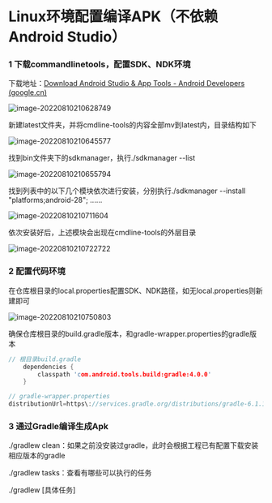 # Linux环境配置编译APK（不依赖Android Studio）

### 1 下载commandlinetools，配置SDK、NDK环境

下载地址：[Download Android Studio & App Tools - Android Developers (google.cn)](https://developer.android.google.cn/studio)

![image-20220810210628749](https://hanbabang-1311741789.cos.ap-chengdu.myqcloud.com/Pics/image-20220810210628749.png)

新建latest文件夹，并将cmdline-tools的内容全部mv到latest内，目录结构如下

![image-20220810210645577](https://hanbabang-1311741789.cos.ap-chengdu.myqcloud.com/Pics/image-20220810210645577.png)

找到bin文件夹下的sdkmanager，执行./sdkmanager --list

![image-20220810210655794](https://hanbabang-1311741789.cos.ap-chengdu.myqcloud.com/Pics/image-20220810210655794.png)

找到列表中的以下几个模块依次进行安装，分别执行./sdkmanager --install "platforms;android-28"; ......

![image-20220810210711604](https://hanbabang-1311741789.cos.ap-chengdu.myqcloud.com/Pics/image-20220810210711604.png)

依次安装好后，上述模块会出现在cmdline-tools的外层目录

![image-20220810210722722](https://hanbabang-1311741789.cos.ap-chengdu.myqcloud.com/Pics/image-20220810210722722.png)

### 2 配置代码环境

在仓库根目录的local.properties配置SDK、NDK路径，如无local.properties则新建即可

![image-20220810210750803](https://hanbabang-1311741789.cos.ap-chengdu.myqcloud.com/Pics/image-20220810210750803.png)

确保仓库根目录的build.gradle版本，和gradle-wrapper.properties的gradle版本

```c
// 根目录build.gradle
    dependencies {
        classpath 'com.android.tools.build:gradle:4.0.0'
    }

// gradle-wrapper.properties
distributionUrl=https\://services.gradle.org/distributions/gradle-6.1.1-all.zip
```

### 3 通过Gradle编译生成Apk

./gradlew clean：如果之前没安装过gradle，此时会根据工程已有配置下载安装相应版本的gradle

./gradlew tasks：查看有哪些可以执行的任务

./gradlew [具体任务]
